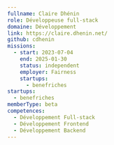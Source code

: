 ```yaml
---
fullname: Claire Dhénin
role: Développeuse full-stack
domaine: Développement
link: https://claire.dhenin.net/
github: cdhenin
missions:
  - start: 2023-07-04
    end: 2025-01-30
    status: independent
    employer: Fairness
    startups:
      - benefriches
startups:
  - benefriches
memberType: beta
competences:
  - Développement Full-stack
  - Développement Frontend
  - Développement Backend
---
```

